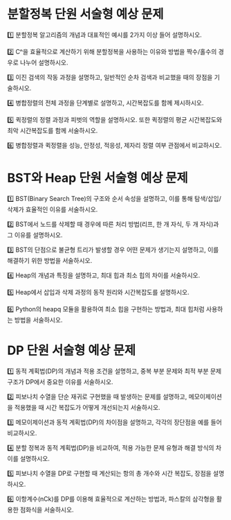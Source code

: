 # 분할정복 단원 서술형 예상 문제

1️⃣ 분할정복 알고리즘의 개념과 대표적인 예시를 2가지 이상 들어 설명하시오.

2️⃣ Cⁿ을 효율적으로 계산하기 위해 분할정복을 사용하는 이유와 방법을 짝수/홀수의 경우로 나누어 설명하시오.

3️⃣ 이진 검색의 작동 과정을 설명하고, 일반적인 순차 검색과 비교했을 때의 장점을 기술하시오.

4️⃣ 병합정렬의 전체 과정을 단계별로 설명하고, 시간복잡도를 함께 제시하시오.

5️⃣ 퀵정렬의 정렬 과정과 피벗의 역할을 설명하시오. 또한 퀵정렬의 평균 시간복잡도와 최악 시간복잡도를 함께 서술하시오.

6️⃣ 병합정렬과 퀵정렬을 성능, 안정성, 적응성, 제자리 정렬 여부 관점에서 비교하시오.

# BST와 Heap 단원 서술형 예상 문제

1️⃣ BST(Binary Search Tree)의 구조와 순서 속성을 설명하고, 이를 통해 탐색/삽입/삭제가 효율적인 이유를 서술하시오.

2️⃣ BST에서 노드를 삭제할 때 경우에 따른 처리 방법(리프, 한 개 자식, 두 개 자식)과 그 이유를 설명하시오.

3️⃣ BST의 단점으로 불균형 트리가 발생할 경우 어떤 문제가 생기는지 설명하고, 이를 해결하기 위한 방법을 서술하시오.

4️⃣ Heap의 개념과 특징을 설명하고, 최대 힙과 최소 힙의 차이를 서술하시오.

5️⃣ Heap에서 삽입과 삭제 과정의 동작 원리와 시간복잡도를 설명하시오.

6️⃣ Python의 heapq 모듈을 활용하여 최소 힙을 구현하는 방법과, 최대 힙처럼 사용하는 방법을 서술하시오.

# DP 단원 서술형 예상 문제

1️⃣ 동적 계획법(DP)의 개념과 적용 조건을 설명하고, 중복 부분 문제와 최적 부분 문제 구조가 DP에서 중요한 이유를 서술하시오.

2️⃣ 피보나치 수열을 단순 재귀로 구현했을 때 발생하는 문제를 설명하고, 메모이제이션을 적용했을 때 시간 복잡도가 어떻게 개선되는지 서술하시오.

3️⃣ 메모이제이션과 동적 계획법(DP)의 차이점을 설명하고, 각각의 장단점을 예를 들어 비교하시오.

4️⃣ 분할 정복과 동적 계획법(DP)을 비교하여, 적용 가능한 문제 유형과 해결 방식의 차이를 설명하시오.

5️⃣ 피보나치 수열을 DP로 구현할 때 계산되는 항의 총 개수와 시간 복잡도, 장점을 설명하시오. 

6️⃣ 이항계수(nCk)를 DP를 이용해 효율적으로 계산하는 방법과, 파스칼의 삼각형을 활용한 점화식을 서술하시오.